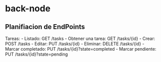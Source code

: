 # back-node


## Planifiacion de EndPoints

Tareas:
    - Listado: GET /tasks
    - Obtener una tarea: GET /tasks/{id}
    - Crear: POST /tasks
    - Editar: PUT /tasks/{id}
    - Eliminar: DELETE /tasks/{id}
    - Marcar completado: PUT /tasks/{id}?state=completed
    - Marcar pendiente: PUT /tasks/{id}?state=pending
